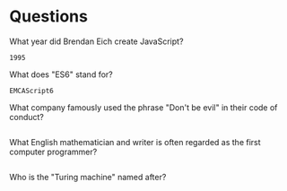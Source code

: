 # Questions

What year did Brendan Eich create JavaScript?

```
1995
```

What does "ES6" stand for?

```
EMCAScript6
```

What company famously used the phrase "Don't be evil" in their code of conduct?

```

```

What English mathematician and writer is often regarded as the first computer programmer?

```

```

Who is the "Turing machine" named after?

```

```
